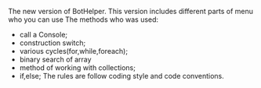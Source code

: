 The new version of BotHelper.
This version includes different parts of menu who you can use
The methods who was used:
- call a Console;
- construction switch;
- various cycles(for,while,foreach);
- binary search of array
- method of working with collections;
- if,else;
The rules are follow coding style and code conventions.